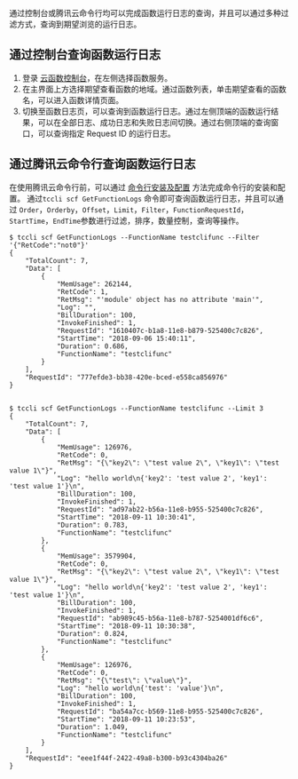 通过控制台或腾讯云命令行均可以完成函数运行日志的查询，并且可以通过多种过滤方式，查询到期望浏览的运行日志。

## 通过控制台查询函数运行日志
1. 登录 [云函数控制台](https://console.cloud.tencent.com/scf)，在左侧选择函数服务。
2. 在主界面上方选择期望查看函数的地域。通过函数列表，单击期望查看的函数名，可以进入函数详情页面。
4. 切换至函数日志页，可以查询到函数运行日志。通过左侧顶端的函数运行结果，可以在全部日志、成功日志和失败日志间切换。通过右侧顶端的查询窗口，可以查询指定 Request ID 的运行日志。

## 通过腾讯云命令行查询函数运行日志
在使用腾讯云命令行前，可以通过 [命令行安装及配置](https://cloud.tencent.com/document/product/440/6176) 方法完成命令行的安装和配置。
通过`tccli scf GetFunctionLogs` 命令即可查询函数运行日志，并且可以通过 `Order`，`Orderby`，`Offset`，`Limit`，`Filter`，`FunctionRequestId`，`StartTime`，`EndTime`参数进行过滤，排序，数量控制，查询等操作。
```
$ tccli scf GetFunctionLogs --FunctionName testclifunc --Filter '{"RetCode":"not0"}'
{
    "TotalCount": 7, 
    "Data": [
        {
            "MemUsage": 262144, 
            "RetCode": 1, 
            "RetMsg": "'module' object has no attribute 'main'", 
            "Log": "", 
            "BillDuration": 100, 
            "InvokeFinished": 1, 
            "RequestId": "1610407c-b1a8-11e8-b879-525400c7c826", 
            "StartTime": "2018-09-06 15:40:11", 
            "Duration": 0.686, 
            "FunctionName": "testclifunc"
        }
    ], 
    "RequestId": "777efde3-bb38-420e-bced-e558ca856976"
}


$ tccli scf GetFunctionLogs --FunctionName testclifunc --Limit 3
{
    "TotalCount": 7, 
    "Data": [
        {
            "MemUsage": 126976, 
            "RetCode": 0, 
            "RetMsg": "{\"key2\": \"test value 2\", \"key1\": \"test value 1\"}", 
            "Log": "hello world\n{'key2': 'test value 2', 'key1': 'test value 1'}\n", 
            "BillDuration": 100, 
            "InvokeFinished": 1, 
            "RequestId": "ad97ab22-b56a-11e8-b955-525400c7c826", 
            "StartTime": "2018-09-11 10:30:41", 
            "Duration": 0.783, 
            "FunctionName": "testclifunc"
        }, 
        {
            "MemUsage": 3579904, 
            "RetCode": 0, 
            "RetMsg": "{\"key2\": \"test value 2\", \"key1\": \"test value 1\"}", 
            "Log": "hello world\n{'key2': 'test value 2', 'key1': 'test value 1'}\n", 
            "BillDuration": 100, 
            "InvokeFinished": 1, 
            "RequestId": "ab989c45-b56a-11e8-b787-5254001df6c6", 
            "StartTime": "2018-09-11 10:30:38", 
            "Duration": 0.824, 
            "FunctionName": "testclifunc"
        }, 
        {
            "MemUsage": 126976, 
            "RetCode": 0, 
            "RetMsg": "{\"test\": \"value\"}", 
            "Log": "hello world\n{'test': 'value'}\n", 
            "BillDuration": 100, 
            "InvokeFinished": 1, 
            "RequestId": "ba54a7cc-b569-11e8-b955-525400c7c826", 
            "StartTime": "2018-09-11 10:23:53", 
            "Duration": 1.049, 
            "FunctionName": "testclifunc"
        }
    ], 
    "RequestId": "eee1f44f-2422-49a8-b300-b93c4304ba26"
}

```
